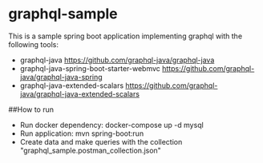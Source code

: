 # graphql-sample
This is a sample spring boot application implementing graphql with the following tools:

+ graphql-java https://github.com/graphql-java/graphql-java
+ graphql-java-spring-boot-starter-webmvc https://github.com/graphql-java/graphql-java-spring
+ graphql-java-extended-scalars https://github.com/graphql-java/graphql-java-extended-scalars

##How to run

- Run docker dependency: docker-compose up -d mysql
- Run application: mvn spring-boot:run
- Create data and make queries with the collection "graphql_sample.postman_collection.json"